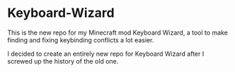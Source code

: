# Keyboard-Wizard
This is the new repo for my Minecraft mod Keyboard Wizard, a tool to make finding and fixing keybinding conflicts a lot easier.

I decided to create an entirely new repo for Keyboard Wizard after I screwed up the history of the old one.
